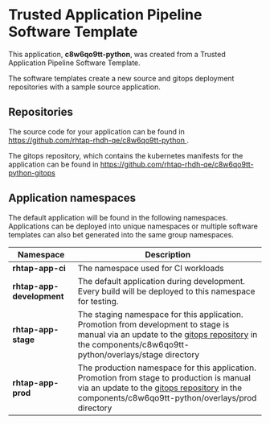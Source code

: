 # Trusted Application Pipeline Software Template

This application, **c8w6qo9tt-python**, was created from a Trusted Application Pipeline Software Template.

The software templates create a new source and gitops deployment repositories with a sample source application. 

## Repositories

The source code for your application can be found in [https://github.com/rhtap-rhdh-qe/c8w6qo9tt-python ](https://github.com/rhtap-rhdh-qe/c8w6qo9tt-python ).
 
The gitops repository, which contains the kubernetes manifests for the application can be found in 
[https://github.com/rhtap-rhdh-qe/c8w6qo9tt-python-gitops ](https://github.com/rhtap-rhdh-qe/c8w6qo9tt-python-gitops ) 

## Application namespaces 

The default application will be found in the following namespaces. Applications can be deployed into unique namespaces or multiple software templates can also bet generated into the same group namespaces.  

|  Namespace   |  Description   |  
| -------- | -------- |
| **rhtap-app-ci** | The namespace used for CI workloads |
| **rhtap-app-development** | The default application during development. Every build will be deployed to this namespace for testing. |
| **rhtap-app-stage** | The staging namespace for this application. Promotion from development to stage is manual via an update to the [gitops repository](https://github.com/rhtap-rhdh-qe/c8w6qo9tt-python-gitops ) in the components/c8w6qo9tt-python/overlays/stage directory |
| **rhtap-app-prod** | The production namespace for this application. Promotion from stage to production is manual via an update to the [gitops repository](https://github.com/rhtap-rhdh-qe/c8w6qo9tt-python-gitops ) in the components/c8w6qo9tt-python/overlays/prod directory |